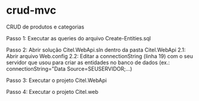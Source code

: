 # crud-mvc
CRUD de produtos e categorias

Passo 1: Executar as queries do arquivo Create-Entities.sql

Passo 2: Abrir solução Citel.WebApi.sln dentro da pasta Citel.WebApi
  2.1: Abrir arquivo Web.config
  2.2: Editar a connectionString (linha 19) com o seu servidor que usou para criar as entidades no banco de dados (ex.: connectionString="Data Source=SEUSERVIDOR;...)
  
Passo 3: Executar o projeto Citel.WebApi

Passo 4: Executar o projeto Citel.web

